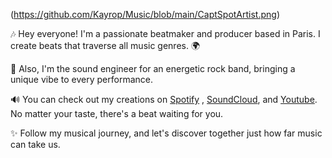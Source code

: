(https://github.com/Kayrop/Music/blob/main/CaptSpotArtist.png)

🎶 Hey everyone! I'm a passionate beatmaker and producer based in Paris. I create beats that traverse all music genres. 🌍

🎸 Also, I'm the sound engineer for an energetic rock band, bringing a unique vibe to every performance.

🔊 You can check out my creations on [Spotify](https://open.spotify.com/artist/6TcUPCb4pwpq2SFHpXIY2o?si=LHEjht0qQ7KMxp90AowPng)
 , [SoundCloud](https://soundcloud.com/lvmtm?utm_source=clipboard&utm_medium=text&utm_campaign=social_sharing), and [Youtube](https://www.youtube.com/@Liroses). No matter your taste, there's a beat waiting for you.

✨ Follow my musical journey, and let's discover together just how far music can take us.
